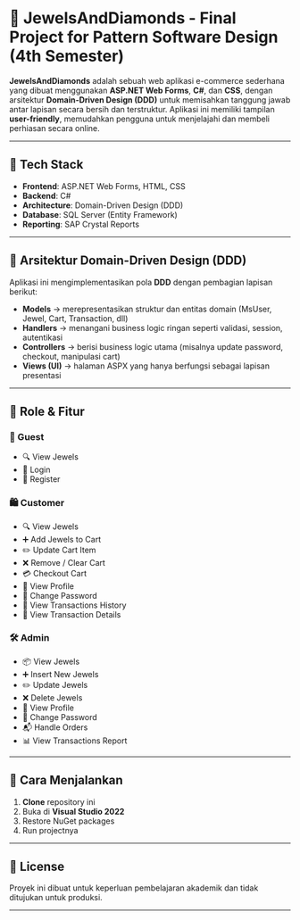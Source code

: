 # 💎 JewelsAndDiamonds - Final Project for Pattern Software Design (4th Semester)

**JewelsAndDiamonds** adalah sebuah web aplikasi e-commerce sederhana yang dibuat menggunakan **ASP.NET Web Forms**, **C#**, dan **CSS**, dengan arsitektur **Domain-Driven Design (DDD)** untuk memisahkan tanggung jawab antar lapisan secara bersih dan terstruktur. Aplikasi ini memiliki tampilan **user-friendly**, memudahkan pengguna untuk menjelajahi dan membeli perhiasan secara online.

---

## 🧱 Tech Stack

- **Frontend**: ASP.NET Web Forms, HTML, CSS  
- **Backend**: C#  
- **Architecture**: Domain-Driven Design (DDD)  
- **Database**: SQL Server (Entity Framework)
- **Reporting**: SAP Crystal Reports

---

## 🧠 Arsitektur Domain-Driven Design (DDD)

Aplikasi ini mengimplementasikan pola **DDD** dengan pembagian lapisan berikut:

- **Models** → merepresentasikan struktur dan entitas domain (MsUser, Jewel, Cart, Transaction, dll)  
- **Handlers** → menangani business logic ringan seperti validasi, session, autentikasi  
- **Controllers** → berisi business logic utama (misalnya update password, checkout, manipulasi cart)  
- **Views (UI)** → halaman ASPX yang hanya berfungsi sebagai lapisan presentasi  

---

## 👤 Role & Fitur

### 🔑 Guest
- 🔍 View Jewels
- 🔐 Login
- 📝 Register

### 🛍️ Customer
- 🔍 View Jewels
- ➕ Add Jewels to Cart
- ✏️ Update Cart Item
- ❌ Remove / Clear Cart
- 💳 Checkout Cart
- 👤 View Profile
- 🔑 Change Password
- 📜 View Transactions History
- 📄 View Transaction Details

### 🛠️ Admin
- 📦 View Jewels
- ➕ Insert New Jewels
- ✏️ Update Jewels
- ❌ Delete Jewels
- 👤 View Profile
- 🔑 Change Password
- 📬 Handle Orders
- 📊 View Transactions Report

---

## 🚀 Cara Menjalankan

1. **Clone** repository ini
2. Buka di **Visual Studio 2022**
3. Restore NuGet packages
4. Run projectnya
---

## 📌 License

Proyek ini dibuat untuk keperluan pembelajaran akademik dan tidak ditujukan untuk produksi.

---


